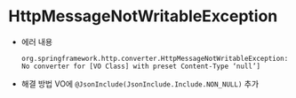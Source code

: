 # HttpMessageNotWritableException

- 에러 내용

  ~~~
  org.springframework.http.converter.HttpMessageNotWritableException: No converter for [VO Class] with preset Content-Type ‘null’]
  ~~~

- 해결 방법
  VO에 `@JsonInclude(JsonInclude.Include.NON_NULL)` 추가



